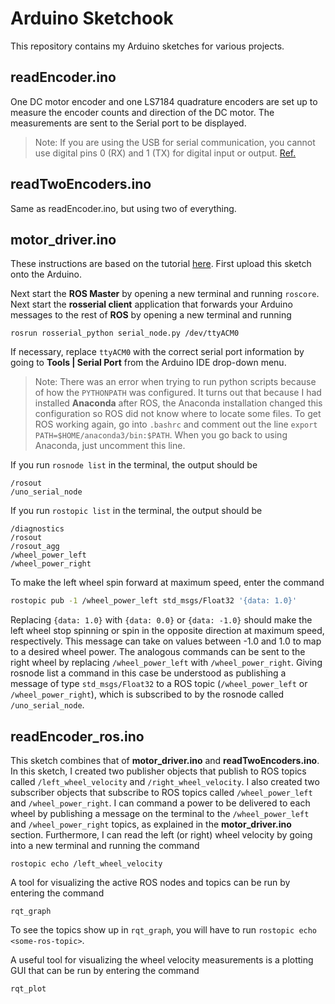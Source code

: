 Arduino Sketchook
===============

This repository contains my Arduino sketches for various projects.

readEncoder.ino
----------------------

One DC motor encoder and one LS7184 quadrature encoders are set up to measure the encoder counts and direction of the DC motor. The measurements are sent to the Serial port to be displayed.

>Note: If you are using the USB for serial communication, you cannot use digital pins 0 (RX) and 1 (TX) for digital input or output. [Ref.](https://www.arduino.cc/reference/en/language/functions/communication/serial/)

readTwoEncoders.ino
------------------------------

Same as readEncoder.ino, but using two of everything.

motor_driver.ino
-----------------------

These instructions are based on the tutorial [here](https://hackernoon.com/apply-coursera-control-of-mobile-robots-with-ros-and-rosbots-part-1-777a51f63617). First upload this sketch onto the Arduino.

Next start the **ROS Master** by opening a new terminal and running `roscore`. Next start the **rosserial client** application that forwards your Arduino messages to the rest of **ROS** by opening a new terminal and running

```
rosrun rosserial_python serial_node.py /dev/ttyACM0
```
If necessary, replace `ttyACM0` with the correct serial port information by going to **Tools | Serial Port** from the Arduino IDE drop-down menu.
 >Note: There was an error when trying to run python scripts because of how the `PYTHONPATH` was configured. It turns out that because I had installed **Anaconda** after ROS, the Anaconda installation changed this configuration so ROS did not know where to locate some files. To get ROS working again, go into `.bashrc` and comment out the line `export PATH=$HOME/anaconda3/bin:$PATH`. When you go back to using Anaconda, just uncomment this line.

If you run `rosnode list` in the terminal, the output should be
```
/rosout
/uno_serial_node
```
If you run `rostopic list` in the terminal, the output should be
```
/diagnostics
/rosout
/rosout_agg
/wheel_power_left
/wheel_power_right
```
 
 To make the left wheel spin forward at maximum speed, enter the command
```bash
rostopic pub -1 /wheel_power_left std_msgs/Float32 '{data: 1.0}'
```
Replacing `{data: 1.0}` with `{data: 0.0}` or `{data: -1.0}` should make the left wheel stop spinning or spin in the opposite direction at maximum speed, respectively. This message can take on values between -1.0 and 1.0 to map to a desired wheel power. The analogous commands can be sent to the right wheel by replacing `/wheel_power_left` with `/wheel_power_right`. Giving rosnode list a command in this case be understood as publishing a message of type `std_msgs/Float32` to a ROS topic (`/wheel_power_left` or `/wheel_power_right`), which is subscribed to by the rosnode called `/uno_serial_node`.

readEncoder_ros.ino
---------------------------
This sketch combines that of **motor_driver.ino** and **readTwoEncoders.ino**. In this sketch, I created two publisher objects that publish to ROS topics called `/left_wheel_velocity` and `/right_wheel_velocity`. I also created two subscriber objects that subscribe to ROS topics called `/wheel_power_left` and `/wheel_power_right`. I can command a power to be delivered to each wheel by publishing a message on the terminal to the `/wheel_power_left` and `/wheel_power_right` topics, as explained in the **motor_driver.ino** section. Furthermore, I can read the left (or right) wheel velocity by going into a new terminal and running the command
```
rostopic echo /left_wheel_velocity
```
A tool for visualizing the active ROS nodes and topics can be run by entering the command
```
rqt_graph
```
To see the topics show up in `rqt_graph`, you will have to run `rostopic echo <some-ros-topic>`.

A useful tool for visualizing the wheel velocity measurements is a plotting GUI that can be run by entering the command
```
rqt_plot
```

